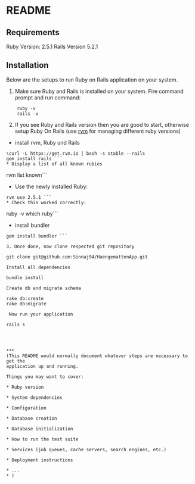 # README

## Requirements ##
Ruby Version: 2.5.1
Rails Version 5.2.1


## Installation
Below are the setups to run Ruby on Rails application on your system.

1. Make sure Ruby and Rails is installed on your system. Fire command prompt and run command:
```
    ruby -v
    rails -v
```
2. If you see Ruby and Rails version then you are good to start, otherwise setup Ruby On Rails (use [rvm](https://rvm.io/rvm/install) for managing different ruby versions)
  * install rvm, Ruby und Rails
  ``` 
  \curl -L https://get.rvm.io | bash -s stable --rails
  gem install rails ``` 
  * Display a list of all known rubies
  ```  
  rvm list known``` 
  * Use the newly installed Ruby:
  ```  
  rvm use 2.5.1 ``` 
  * Check this worked correctly:
  ```  
  ruby -v
  which ruby``` 
  * install bundler
  ```  
  gem install bundler ``` 

3. Once done, now clone respected git repository
```
    git clone git@github.com:Sinnaj94/HaengemattenApp.git
```
Install all dependencies
```
    bundle install
```
Create db and migrate schema
```
    rake db:create
    rake db:migrate
```
 Now run your application
```
    rails s
```



***
(This README would normally document whatever steps are necessary to get the
application up and running.

Things you may want to cover:

* Ruby version

* System dependencies

* Configuration

* Database creation

* Database initialization

* How to run the test suite

* Services (job queues, cache servers, search engines, etc.)

* Deployment instructions

* ...
* )
